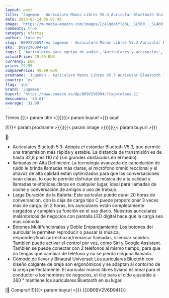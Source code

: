```yaml
---
layout: post
title: 'Jugeman - Auriculare Manos Libres V5.3 Auricular Bluetooth Inalámbrico Negocio con Llamada De Voz Súper Clara  Cancelación del Ruido Auricular con micrófono Integrado  Asistente de Voz para iPhone  Android y PC'
date: 2023-03-14 05:07:45
image: 'https://m.media-amazon.com/images/I/41qdeXYlg6L._SL500_._SL400_.jpg'
comments: true
category: ofertas
author: 'tole.es'
slug: 'B09V2V6D94-es Jugeman - Auriculare Manos Libres V5.3 Auricular Bluetooth...'
sku: 'B09V2V6D94-es'
tags: [ 'Auriculares para equipo de audio','Auriculares y accesorios','Electrónica','iphone','jugeman','🇪🇸', ]
actualPrice: 29.99 EUR
currency: EUR
price: 29.99
comparePrice: 49.99 EUR
prodname: 'Jugeman - Auriculare Manos Libres V5.3 Auricular Bluetooth Inalámbrico Negocio con Llamada De Voz Súper Clara  Cancelación del Ruido Auricular con micrófono Integrado  Asistente de Voz para iPhone  Android y PC'
country: 'es'
flag: '🇪🇸'
brand: 'Jugeman'
buyurl: 'https://www.amazon.es/dp/B09V2V6D94/?tag=tolees-21'
descuento: '40.01'
average: '31.99'
---
```


Tienes [{{< param title >}}]({{< param buyurl >}}) aqui!

[![{{< param prodname >}}]({{< param image >}})]({{< param buyurl >}})

🔎:

- Auriculares Bluetoth 5.3: Adopta el estándar Bluetoth V5.3, que permite una transmisión más rápida y estable. La distancia de transmisión es de hasta 32,8 pies (10 m) (sin grandes obstáculos en el medio).
- llamadas en Alta Definición: La tecnología avanzada de cancelación de ruido le brinda llamadas más claras, el micrófono omnidireccional y el altavoz de alta calidad están optimizados para que las conversaciones sean claras, lo que le permite disfrutar de música de alta calidad y llamadas telefónicas claras en cualquier lugar, ideal para llamadas de coche y conversación de amigos o uso de trabajo.
- Larga Duración de la Batería: Este auricular puede durar 20 horas de conversación, con la caja de carga tipo C puede proporcionar 3 veces más de carga. En 2 horas, los auriculares están completamente cargados y cumplen su función en el uso diario. Nuestros auriculares inalámbricos de negocios con pantalla LED digital hace que la carga sea más cómoda.
- Botones Multifuncionales y Doble Emparejamiento: Los botones del auricular le permiten reproducir o pausar la música, responder/finalizar/rechazar/remarcar llamadas, silenciar sonidos. También puede activar el control por voz, como Siri y Google Assistant. También se puede conectar con 2 teléfonos al mismo tiempo, para que no tengas que cambiar de teléfono y no se pierda ninguna llamada.
- Cómodo de llevar y Binaural Universal: Los auriculares Bluetoth con diseño colgante de oreja son ergonómicos y se adaptan al contorno de la oreja perfectamente. El auricular manos libres liviano es ideal para el conductor o los hombres de negocios, el clip para el oído ajustable a 360 ° mantiene los auriculares Bluetooth en su lugar.

[🛒 Comprar!!!]({{< param buyurl >}})
{{<world>}}B09V2V6D94{{</world>}}
